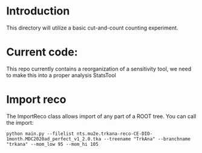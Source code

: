# Introduction

This directory will utilize a basic cut-and-count counting experiment.

# Current code:

This repo currently contains a reorganization of a sensitivity tool, we need to make this into a proper analysis StatsTool

# Import reco

The ImportReco class allows import of any part of a ROOT tree. You can call the import:

```
python main.py --filelist nts.mu2e.trkana-reco-CE-DIO-1month.MDC2020ad_perfect_v1_2.0.tka --treename "TrkAna" --branchname "trkana" --mom_low 95 --mom_hi 105

```
